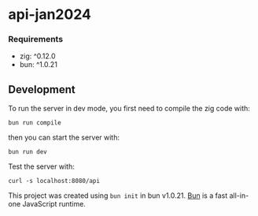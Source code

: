 # api-jan2024

### Requirements
- zig: ^0.12.0
- bun: ^1.0.21

## Development

To run the server in dev mode, you first need to compile the zig code with:
```
bun run compile
```
then you can start the server with:
```
bun run dev
```

Test the server with:
```
curl -s localhost:8080/api
```

This project was created using `bun init` in bun v1.0.21. [Bun](https://bun.sh) is a fast all-in-one JavaScript runtime.
